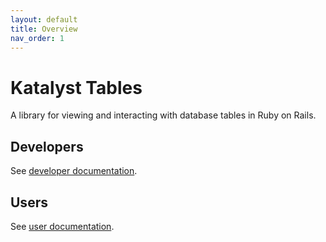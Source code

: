 ```yaml
---
layout: default
title: Overview
nav_order: 1
---
```


# Katalyst Tables

A library for viewing and interacting with database tables in Ruby on Rails.

## Developers

See [developer documentation](developers).

## Users

See [user documentation](users).
